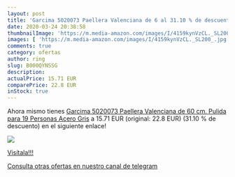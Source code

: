 ```yaml
---
layout: post
title: 'Garcima 5020073 Paellera Valenciana de 6 al 31.10 % de descuento'
date: 2020-03-24 20:38:58
thumbnailImage: 'https://m.media-amazon.com/images/I/4159kynVzCL._SL200_.jpg'
images: [ 'https://m.media-amazon.com/images/I/4159kynVzCL._SL200_.jpg' ]
comments: true
category: ofertas
author: ring
slug: B000QYNSSG
description:
actualPrice: 15.71 EUR
comparePrice: 22.8 EUR
inStock: true
---
```


Ahora mismo tienes [Garcima 5020073 Paellera Valenciana de 60 cm. Pulida para 19 Personas  Acero  Gris](https://www.amazon.com/dp/B000QYNSSG/?tag=redken08-20) a 15.71 EUR (original: 22.8 EUR) (31.10 %  de descuento) en el siguiente enlace!

[![](https://m.media-amazon.com/images/I/4159kynVzCL._SL200_.jpg)](https://www.amazon.com/dp/B000QYNSSG/?tag=redken08-20)

[Visítala!!!](https://www.amazon.com/dp/B000QYNSSG/?tag=redken08-20)

[Consulta otras ofertas en nuestro canal de telegram](https://t.me/s/ofertas25)
